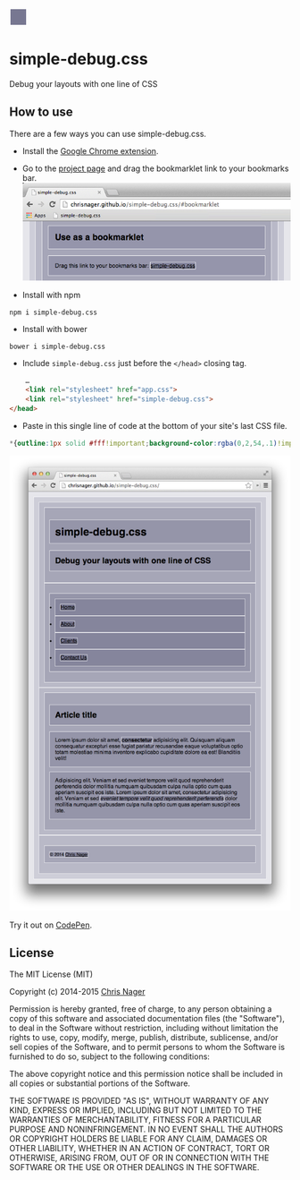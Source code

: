 ![simple-debug.css logo](logo.png "simple-debug.css logo")

# simple-debug.css

Debug your layouts with one line of CSS



## How to use

There are a few ways you can use simple-debug.css.

- Install the [Google Chrome extension](//chrome.google.com/webstore/detail/simple-debugcss/jlkgkebpphmaiemciejnmgccejccnpha).

- Go to the [project page](//chrisnager.github.io/simple-debug.css/#bookmarklet) and drag the bookmarklet link to your bookmarks bar.      
![simple-debug.css bookmarklet](bookmarklet.png "simple-debug.css bookmarklet")

- Install with npm
```shell
npm i simple-debug.css
```

- Install with bower
```shell
bower i simple-debug.css
```

- Include `simple-debug.css` just before the `</head>` closing tag.
```html
    …
    <link rel="stylesheet" href="app.css">
    <link rel="stylesheet" href="simple-debug.css">
</head>
```

- Paste in this single line of code at the bottom of your site's last CSS file.
```css
*{outline:1px solid #fff!important;background-color:rgba(0,2,54,.1)!important}
```

![simple-debug.css in action](screenshot.png "simple-debug.css in action")

Try it out on [CodePen](//codepen.io/chrisnager/pen/saxeL).



## License

The MIT License (MIT)

Copyright (c) 2014-2015 [Chris Nager](//twitter.com/chrisnager)

Permission is hereby granted, free of charge, to any person obtaining a copy
of this software and associated documentation files (the "Software"), to deal
in the Software without restriction, including without limitation the rights
to use, copy, modify, merge, publish, distribute, sublicense, and/or sell
copies of the Software, and to permit persons to whom the Software is
furnished to do so, subject to the following conditions:

The above copyright notice and this permission notice shall be included in all
copies or substantial portions of the Software.

THE SOFTWARE IS PROVIDED "AS IS", WITHOUT WARRANTY OF ANY KIND, EXPRESS OR
IMPLIED, INCLUDING BUT NOT LIMITED TO THE WARRANTIES OF MERCHANTABILITY,
FITNESS FOR A PARTICULAR PURPOSE AND NONINFRINGEMENT. IN NO EVENT SHALL THE
AUTHORS OR COPYRIGHT HOLDERS BE LIABLE FOR ANY CLAIM, DAMAGES OR OTHER
LIABILITY, WHETHER IN AN ACTION OF CONTRACT, TORT OR OTHERWISE, ARISING FROM,
OUT OF OR IN CONNECTION WITH THE SOFTWARE OR THE USE OR OTHER DEALINGS IN THE
SOFTWARE.

